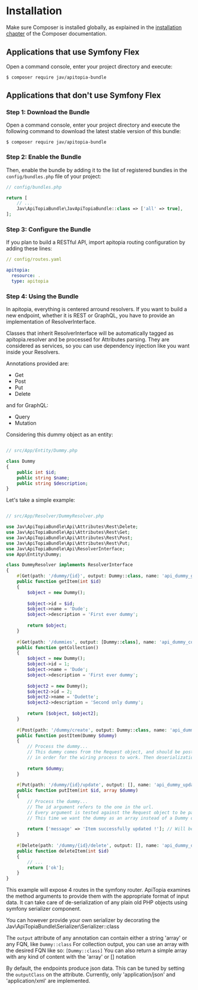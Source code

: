 Installation
============

Make sure Composer is installed globally, as explained in the
[installation chapter](https://getcomposer.org/doc/00-intro.md)
of the Composer documentation.

Applications that use Symfony Flex
----------------------------------

Open a command console, enter your project directory and execute:

```console
$ composer require jav/apitopia-bundle
```

Applications that don't use Symfony Flex
----------------------------------------

### Step 1: Download the Bundle

Open a command console, enter your project directory and execute the
following command to download the latest stable version of this bundle:

```console
$ composer require jav/apitopia-bundle
```

### Step 2: Enable the Bundle

Then, enable the bundle by adding it to the list of registered bundles
in the `config/bundles.php` file of your project:

```php
// config/bundles.php

return [
    // ...
    Jav\ApiTopiaBundle\JavApiTopiaBundle::class => ['all' => true],
];
```

### Step 3: Configure the Bundle

If you plan to build a RESTful API, import apitopia routing configuration
by adding these lines:

```yaml
// config/routes.yaml

apitopia:
  resource: .
  type: apitopia
```

### Step 4: Using the Bundle

In apitopia, everything is centered arround resolvers. If you want to build
a new endpoint, whether it is REST or GraphQL, you have to provide
an implementation of ResolverInterface.

Classes that inherit ResolverInterface will be automatically tagged as apitopia.resolver
and be processed for Attributes parsing. They are considered as services, so you can
use dependency injection like you want inside your Resolvers.

Annotations provided are:
- Get
- Post
- Put
- Delete

and for GraphQL:
- Query
- Mutation

Considering this dummy object as an entity:
```php

// src/App/Entity/Dummy.php

class Dummy
{
    public int $id;
    public string $name;
    public string $description;
}

```


Let's take a simple example:

```php

// src/App/Resolver/DummyResolver.php

use Jav\ApiTopiaBundle\Api\Attributes\Rest\Delete;
use Jav\ApiTopiaBundle\Api\Attributes\Rest\Get;
use Jav\ApiTopiaBundle\Api\Attributes\Rest\Post;
use Jav\ApiTopiaBundle\Api\Attributes\Rest\Put;
use Jav\ApiTopiaBundle\Api\ResolverInterface;
use App\Entity\Dummy;

class DummyResolver implements ResolverInterface
{
    #[Get(path: '/dummy/{id}', output: Dummy::class, name: 'api_dummy_get')]
    public function getItem(int $id)
    {
        $object = new Dummy();
        
        $object->id = $id;
        $object->name = 'Dude';
        $object->description = 'First ever dummy';
        
        return $object;
    }
    
    #[Get(path: '/dummies', output: [Dummy::class], name: 'api_dummy_collection')]
    public function getCollection()
    {
        $object = new Dummy();
        $object->id = 1;
        $object->name = 'Dude';
        $object->description = 'First ever dummy';
        
        $object2 = new Dummy();
        $object2->id = 2;
        $object2->name = 'Dudette';
        $object2->description = 'Second only dummy';
        
        return [$object, $object2];
    }
    
    #[Post(path: '/dummy/create', output: Dummy::class, name: 'api_dummy_create')]
    public function postItem(Dummy $dummy)
    {
        // Process the dummy...
        // This dummy comes from the Request object, and should be posted with name 'dummy'
        // in order for the wiring process to work. Then deserialization takes place and transforms it to a Dummy object
        
        return $dummy;
    }
    
    #[Put(path: '/dummy/{id}/update', output: [], name: 'api_dummy_update', outputType: 'application/xml')]
    public function putItem(int $id, array $dummy)
    {
        // Process the dummy...
        // The id argument refers to the one in the url.
        // Every argument is tested against the Request object to be passed in this method
        // This time we want the dummy as an array instead of a Dummy object
        
        return ['message' => 'Item successfully updated !']; // Will be transformed to xml
    }
    
    #[Delete(path: '/dummy/{id}/delete', output: [], name: 'api_dummy_delete')]
    public function deleteItem(int $id)
    {
        // ...
        return ['ok'];
    }
}

```

This example will expose 4 routes in the symfony router.
ApiTopia examines the method arguments to provide them with the appropriate format of input data.
It can take care of de-serialization of any plain old PHP objects using symfony serializer component.

You can however provide your own serializer by decorating the Jav\ApiTopiaBundle\Serializer\Serializer::class

The `output` attribute of any annotation can contain either a string 'array' or any FQN, like `Dummy::class`
For collection output, you can use an array with the desired FQN like so: `[Dummy::class]`
You can also return a simple array with any kind of content with the 'array' or [] notation

By default, the endpoints produce json data. This can be tuned by setting the `outputClass` on the attribute.
Currently, only 'application/json' and 'application/xml' are implemented.
